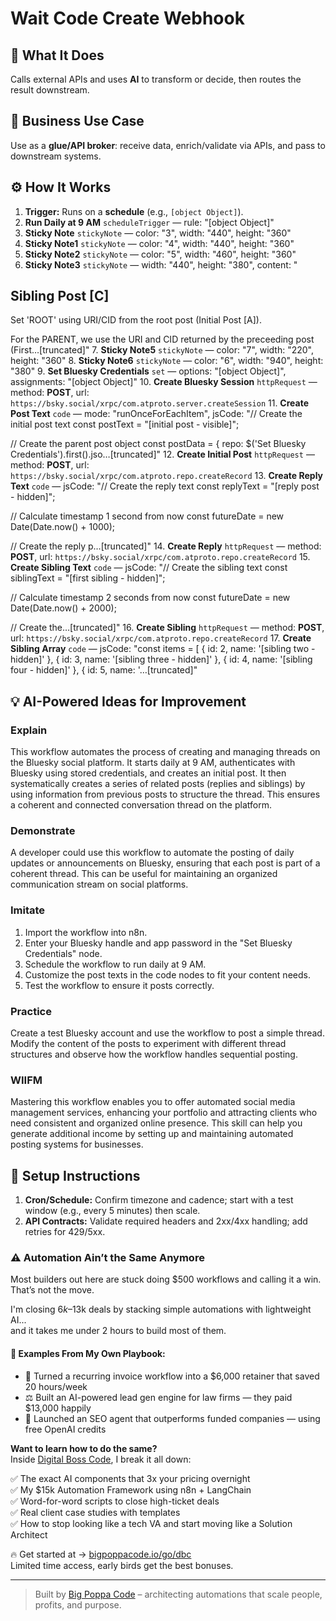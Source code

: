 # Wait Code Create Webhook
## 🚀 What It Does
Calls external APIs and uses **AI** to transform or decide, then routes the result downstream.

## 💼 Business Use Case
Use as a **glue/API broker**: receive data, enrich/validate via APIs, and pass to downstream systems.

## ⚙️ How It Works
1. **Trigger:** Runs on a **schedule** (e.g., `[object Object]`).
2. **Run Daily at 9 AM** `scheduleTrigger` — rule: "[object Object]"
3. **Sticky Note** `stickyNote` — color: "3", width: "440", height: "360"
4. **Sticky Note1** `stickyNote` — color: "4", width: "440", height: "360"
5. **Sticky Note2** `stickyNote` — color: "5", width: "460", height: "360"
6. **Sticky Note3** `stickyNote` — width: "440", height: "380", content: "

















## Sibling Post [C]
Set 'ROOT' using URI/CID from the root post (Initial Post [A]).

For the PARENT, we use the URI and CID returned by the preceeding post (First…[truncated]"
7. **Sticky Note5** `stickyNote` — color: "7", width: "220", height: "360"
8. **Sticky Note6** `stickyNote` — color: "6", width: "940", height: "380"
9. **Set Bluesky Credentials** `set` — options: "[object Object]", assignments: "[object Object]"
10. **Create Bluesky Session** `httpRequest` — method: **POST**, url: `https://bsky.social/xrpc/com.atproto.server.createSession`
11. **Create Post Text** `code` — mode: "runOnceForEachItem", jsCode: "// Create the initial post text
const postText = "[initial post - visible]";

// Create the parent post object
const postData = {
    repo: $('Set Bluesky Credentials').first().jso…[truncated]"
12. **Create Initial Post** `httpRequest` — method: **POST**, url: `https://bsky.social/xrpc/com.atproto.repo.createRecord`
13. **Create Reply Text** `code` — jsCode: "// Create the reply text
const replyText = "[reply post - hidden]";

// Calculate timestamp 1 second from now
const futureDate = new Date(Date.now() + 1000);

// Create the reply p…[truncated]"
14. **Create Reply** `httpRequest` — method: **POST**, url: `https://bsky.social/xrpc/com.atproto.repo.createRecord`
15. **Create Sibling Text** `code` — jsCode: "// Create the sibling text
const siblingText = "[first sibling - hidden]";

// Calculate timestamp 2 seconds from now
const futureDate = new Date(Date.now() + 2000);

// Create the…[truncated]"
16. **Create Sibling** `httpRequest` — method: **POST**, url: `https://bsky.social/xrpc/com.atproto.repo.createRecord`
17. **Create Sibling Array** `code` — jsCode: "const items = [
    { id: 2, name: '[sibling two - hidden]' },
    { id: 3, name: '[sibling three - hidden]' },
    { id: 4, name: '[sibling four - hidden]' },
    { id: 5, name: '…[truncated]"

## 💡 AI-Powered Ideas for Improvement
### Explain
This workflow automates the process of creating and managing threads on the Bluesky social platform. It starts daily at 9 AM, authenticates with Bluesky using stored credentials, and creates an initial post. It then systematically creates a series of related posts (replies and siblings) by using information from previous posts to structure the thread. This ensures a coherent and connected conversation thread on the platform.

### Demonstrate
A developer could use this workflow to automate the posting of daily updates or announcements on Bluesky, ensuring that each post is part of a coherent thread. This can be useful for maintaining an organized communication stream on social platforms.

### Imitate
1. Import the workflow into n8n.
2. Enter your Bluesky handle and app password in the "Set Bluesky Credentials" node.
3. Schedule the workflow to run daily at 9 AM.
4. Customize the post texts in the code nodes to fit your content needs.
5. Test the workflow to ensure it posts correctly.

### Practice
Create a test Bluesky account and use the workflow to post a simple thread. Modify the content of the posts to experiment with different thread structures and observe how the workflow handles sequential posting.

### WIIFM
Mastering this workflow enables you to offer automated social media management services, enhancing your portfolio and attracting clients who need consistent and organized online presence. This skill can help you generate additional income by setting up and maintaining automated posting systems for businesses.

## 🔧 Setup Instructions
1. **Cron/Schedule:** Confirm timezone and cadence; start with a test window (e.g., every 5 minutes) then scale.
2. **API Contracts:** Validate required headers and 2xx/4xx handling; add retries for 429/5xx.

### ⚠️ Automation Ain’t the Same Anymore

Most builders out here are stuck doing $500 workflows and calling it a win.  
That’s not the move.  

I'm closing $6k–$13k deals by stacking simple automations with lightweight AI...  
and it takes me under 2 hours to build most of them.

#### 🧠 Examples From My Own Playbook:
- 🔁 Turned a recurring invoice workflow into a $6,000 retainer that saved 20 hours/week  
- ⚖️ Built an AI-powered lead gen engine for law firms — they paid $13,000 happily  
- 🚀 Launched an SEO agent that outperforms funded companies — using free OpenAI credits  

**Want to learn how to do the same?**  
Inside [Digital Boss Code](https://bigpoppacode.io/go/dbc), I break it all down:

✅ The exact AI components that 3x your pricing overnight  
✅ My $15k Automation Framework using n8n + LangChain  
✅ Word-for-word scripts to close high-ticket deals  
✅ Real client case studies with templates  
✅ How to stop looking like a tech VA and start moving like a Solution Architect  

🔥 Get started at → [bigpoppacode.io/go/dbc](https://bigpoppacode.io/go/dbc)  
Limited time access, early birds get the best bonuses.

---
> Built by [Big Poppa Code](https://bigpoppacode.io) – architecting automations that scale people, profits, and purpose.
